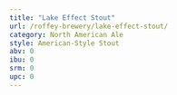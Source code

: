 ```yaml
---
title: "Lake Effect Stout"
url: /roffey-brewery/lake-effect-stout/
category: North American Ale
style: American-Style Stout
abv: 0
ibu: 0
srm: 0
upc: 0
---
```


